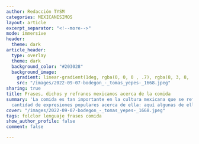 ```yaml
---
author: Redacción TYSM
categories: MEXICANISIMOS
layout: article
excerpt_separator: "<!--more-->"
mode: immersive
header:
  theme: dark
article_header:
  type: overlay
  theme: dark
  background_color: "#203028"
  background_image:
    gradient: linear-gradient(1deg, rgba(0, 0, 0 , .7), rgba(8, 3, 8, .9))
    src: "/images/2022-09-07-bodegon_-_tomas_yepes-_1668.jpeg"
sharing: true
title: Frases, dichos y refranes mexicanos acerca de la comida
summary: 'La comida es tan importante en la cultura mexicana que se refleja en la
  cantidad de expresiones populares acerca de ella: aquí algunas de ellas'
cover: "/images/2022-09-07-bodegon_-_tomas_yepes-_1668.jpeg"
tags: folclor lenguaje frases comida
show_author_profile: false
comment: false

---
```

